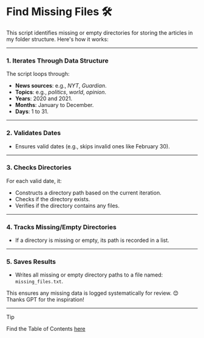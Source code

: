 # Find Missing Files 🛠️

This script identifies missing or empty directories for storing the articles in my folder structure. Here's how it works:

---

### **1. Iterates Through Data Structure**

The script loops through:

- **News sources**: e.g., _NYT_, _Guardian_.
- **Topics**: e.g., _politics_, _world_, _opinion_.
- **Years**: 2020 and 2021.
- **Months**: January to December.
- **Days**: 1 to 31.

---

### **2. Validates Dates**

- Ensures valid dates (e.g., skips invalid ones like February 30).

---

### **3. Checks Directories**

For each valid date, it:

- Constructs a directory path based on the current iteration.
- Checks if the directory exists.
- Verifies if the directory contains any files.

---

### **4. Tracks Missing/Empty Directories**

- If a directory is missing or empty, its path is recorded in a list.

---

### **5. Saves Results**

- Writes all missing or empty directory paths to a file named:  
  `missing_files.txt`.

This ensures any missing data is logged systematically for review. 😊
Thanks GPT for the inspiration!

---

> [!TIP]
> Find the Table of Contents [here](https://github.com/AdminL3/Jugend-Forscht/blob/main/Table_of_contents.md)
